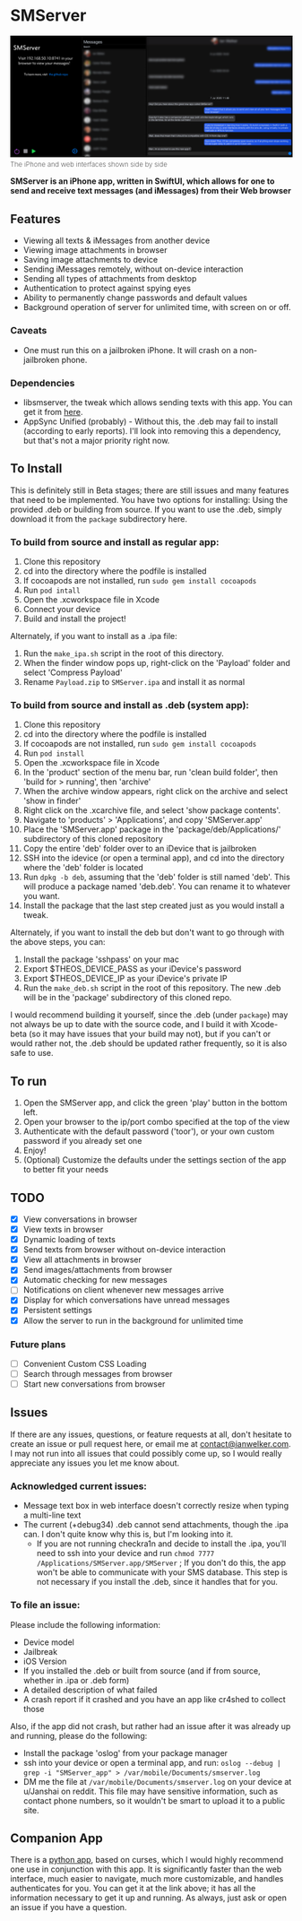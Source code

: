 # SMServer

![The iphone & web interfaces side by side](assets/smserver.png)
<span style="font-weight: 200; font-size: 12px">The iPhone and web interfaces shown side by side</span>

**SMServer is an iPhone app, written in SwiftUI, which allows for one to send and receive text messages (and iMessages) from their Web browser**

## Features
- Viewing all texts & iMessages from another device
- Viewing image attachments in browser
- Saving image attachments to device
- Sending iMessages remotely, without on-device interaction
- Sending all types of attachments from desktop 
- Authentication to protect against spying eyes
- Ability to permanently change passwords and default values
- Background operation of server for unlimited time, with screen on or off.

### Caveats
- One must run this on a jailbroken iPhone. It will crash on a non-jailbroken phone.

### Dependencies
- libsmserver, the tweak which allows sending texts with this app. You can get it from [here](https://github.com/iandwelker/libsmserver).
- AppSync Unified (probably) - Without this, the .deb may fail to install (according to early reports). I'll look into removing this a dependency, but that's not a major priority right now.

## To Install
This is definitely still in Beta stages; there are still issues and many features that need to be implemented. You have two options for installing: Using the provided .deb or building from source. If you want to use the .deb, simply download it from the `package` subdirectory here. 

### To build from source and install as regular app:

1. Clone this repository
1. cd into the directory where the podfile is installed
1. If cocoapods are not installed, run `sudo gem install cocoapods`
1. Run `pod intall`
1. Open the .xcworkspace file in Xcode
1. Connect your device
1. Build and install the project!

Alternately, if you want to install as a .ipa file:

1. Run the `make_ipa.sh` script in the root of this directory.
1. When the finder window pops up, right-click on the 'Payload' folder and select 'Compress Payload' 
1. Rename `Payload.zip` to `SMServer.ipa` and install it as normal

### To build from source and install as .deb (system app):

1. Clone this repository
1. cd into the directory where the podfile is installed
1. If cocoapods are not installed, run `sudo gem install cocoapods`
1. Run `pod install`
1. Open the .xcworkspace file in Xcode
1. In the 'product' section of the menu bar, run 'clean build folder', then 'build for > running', then 'archive'
1. When the archive window appears, right click on the archive and select 'show in finder'
1. Right click on the .xcarchive file, and select 'show package contents'. 
1. Navigate to 'products' > 'Applications', and copy 'SMServer.app'
1. Place the 'SMServer.app' package in the 'package/deb/Applications/' subdirectory of this cloned repository
1. Copy the entire 'deb' folder over to an iDevice that is jailbroken
1. SSH into the idevice (or open a terminal app), and cd into the directory where the 'deb' folder is located
1. Run `dpkg -b deb`, assuming that the 'deb' folder is still named 'deb'. This will produce a package named 'deb.deb'. You can rename it to whatever you want.
1. Install the package that the last step created just as you would install a tweak.

Alternately, if you want to install the deb but don't want to go through with the above steps, you can: 

1. Install the package 'sshpass' on your mac
1. Export $THEOS_DEVICE_PASS as your iDevice's password
1. Export $THEOS_DEVICE_IP as your iDevice's private IP
1. Run the `make_deb.sh` script in the root of this repository. The new .deb will be in the 'package' subdirectory of this cloned repo.

I would recommend building it yourself, since the .deb (under `package`) may not always be up to date with the source code, and I build it with Xcode-beta (so it may have issues that your build may not), but if you can't or would rather not, the .deb should be updated rather frequently, so it is also safe to use.

## To run

1. Open the SMServer app, and click the green 'play' button in the bottom left.
3. Open your browser to the ip/port combo specified at the top of the view
4. Authenticate with the default password ('toor'), or your own custom password if you already set one
5. Enjoy!
6. (Optional) Customize the defaults under the settings section of the app to better fit your needs 

## TODO

- [x] View conversations in browser
- [x] View texts in browser
- [x] Dynamic loading of texts
- [x] Send texts from browser without on-device interaction
- [x] View all attachments in browser
- [x] Send images/attachments from browser
- [x] Automatic checking for new messages
- [ ] Notifications on client whenever new messages arrive
- [x] Display for which conversations have unread messages
- [x] Persistent settings
- [x] Allow the server to run in the background for unlimited time

### Future plans
- [ ] Convenient Custom CSS Loading
- [ ] Search through messages from browser
- [ ] Start new conversations from browser

## Issues
If there are any issues, questions, or feature requests at all, don't hesitate to create an issue or pull request here, or email me at contact@ianwelker.com. I may not run into all issues that could possibly come up, so I would really appreciate any issues you let me know about.

### Acknowledged current issues:
- Message text box in web interface doesn't correctly resize when typing a multi-line text
- The current (+debug34) .deb cannot send attachments, though the .ipa can. I don't quite know why this is, but I'm looking into it.
    - If you are not running checkra1n and decide to install the .ipa, you'll need to ssh into your device and run `chmod 7777 /Applications/SMServer.app/SMServer` ; If you don't do this, the app won't be able to communicate with your SMS database. This step is not necessary if you install the .deb, since it handles that for you.

### To file an issue:
Please include the following information:
 - Device model
 - Jailbreak
 - iOS Version
 - If you installed the .deb or built from source (and if from source, whether in .ipa or .deb form)
 - A detailed description of what failed
 - A crash report if it crashed and you have an app like cr4shed to collect those

Also, if the app did not crash, but rather had an issue after it was already up and running, please do the following: 
 - Install the package 'oslog' from your package manager
 - ssh into your device or open a terminal app, and run: `oslog --debug | grep -i "SMServer_app" > /var/mobile/Documents/smserver.log`
 - DM me the file at `/var/mobile/Documents/smserver.log` on your device at u/Janshai on reddit. This file may have sensitive information, such as contact phone numbers, so it wouldn't be smart to upload it to a public site.

## Companion App
There is a [python app](http://github.com/iandwelker/smserver_receiver), based on curses, which I would highly recommend one use in conjunction with this app. It is significantly faster than the web interface, much easier to navigate, much more customizable, and handles authenticates for you. You can get it at the link above; it has all the information necessary to get it up and running. As always, just ask or open an issue if you have a question. 
